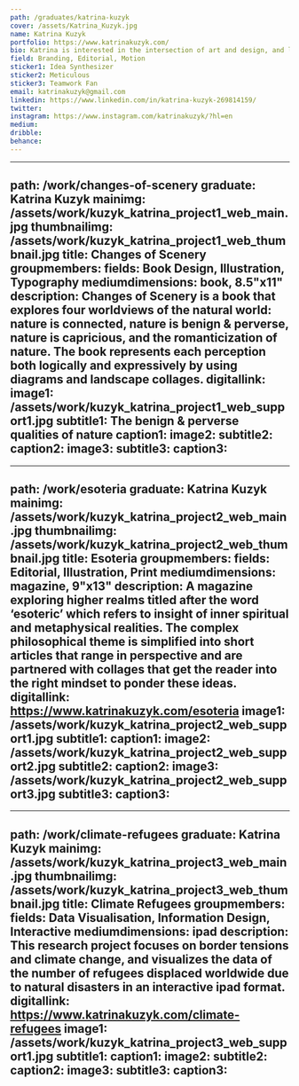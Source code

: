 ```yaml
---
path: /graduates/katrina-kuzyk
cover: /assets/Katrina_Kuzyk.jpg
name: Katrina Kuzyk
portfolio: https://www.katrinakuzyk.com/
bio: Katrina is interested in the intersection of art and design, and learning through experimenting and taking risks. She enjoys working with surreal imagery and collages to create ominous atmospheres. Themes that occur in her work are synthesizing complex philosophical ideas, and presenting research on catastrophic socio-environmental problems. There’s something about designing for apocalyptic situations that really makes her feel alive. She wants to work in an environment where she can continue learning and pushing creative boundaries.
field: Branding, Editorial, Motion
sticker1: Idea Synthesizer
sticker2: Meticulous
sticker3: Teamwork Fan
email: katrinakuzyk@gmail.com
linkedin: https://www.linkedin.com/in/katrina-kuzyk-269814159/
twitter:
instagram: https://www.instagram.com/katrinakuzyk/?hl=en
medium:
dribble:
behance:
---
```


---
path: /work/changes-of-scenery
graduate: Katrina Kuzyk
mainimg: /assets/work/kuzyk_katrina_project1_web_main.jpg
thumbnailimg: /assets/work/kuzyk_katrina_project1_web_thumbnail.jpg
title: Changes of Scenery
groupmembers:
fields: Book Design, Illustration, Typography
mediumdimensions: book, 8.5"x11"
description: Changes of Scenery is a book that explores four worldviews of the natural world: nature is connected, nature is benign & perverse, nature is capricious, and the romanticization of nature. The book represents each perception both logically and expressively by using diagrams and landscape collages.
digitallink:
image1: /assets/work/kuzyk_katrina_project1_web_support1.jpg
subtitle1: The benign & perverse qualities of nature
caption1:
image2:
subtitle2:
caption2:
image3:
subtitle3:
caption3:
---

---
path: /work/esoteria
graduate: Katrina Kuzyk
mainimg: /assets/work/kuzyk_katrina_project2_web_main.jpg
thumbnailimg: /assets/work/kuzyk_katrina_project2_web_thumbnail.jpg
title: Esoteria 
groupmembers:
fields: Editorial, Illustration, Print
mediumdimensions: magazine, 9"x13"
description: A magazine exploring higher realms titled after the word ‘esoteric’ which refers to insight of inner spiritual and metaphysical realities. The complex philosophical theme is simplified into short articles that range in perspective and are partnered with collages that get the reader into the right mindset to ponder these ideas.
digitallink: https://www.katrinakuzyk.com/esoteria
image1: /assets/work/kuzyk_katrina_project2_web_support1.jpg
subtitle1:
caption1:
image2: /assets/work/kuzyk_katrina_project2_web_support2.jpg
subtitle2:
caption2:
image3: /assets/work/kuzyk_katrina_project2_web_support3.jpg
subtitle3:
caption3:
---

---
path: /work/climate-refugees
graduate: Katrina Kuzyk
mainimg: /assets/work/kuzyk_katrina_project3_web_main.jpg
thumbnailimg: /assets/work/kuzyk_katrina_project3_web_thumbnail.jpg
title: Climate Refugees
groupmembers:
fields: Data Visualisation, Information Design, Interactive
mediumdimensions:  ipad 
description: This research project focuses on border tensions and climate change, and visualizes the data of the number of refugees displaced worldwide due to natural disasters in an interactive ipad format. 
digitallink: https://www.katrinakuzyk.com/climate-refugees
image1: /assets/work/kuzyk_katrina_project3_web_support1.jpg
subtitle1:
caption1:
image2: 
subtitle2:
caption2:
image3: 
subtitle3:
caption3:
---
